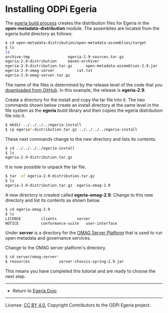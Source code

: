<!-- SPDX-License-Identifier: CC-BY-4.0 -->
<!-- Copyright Contributors to the ODPi Egeria project. -->

# Installing ODPi Egeria

The [egeria build process](../building-egeria-tutorial) creates the
distribution files for Egeria in the **open-metadata-distribution** module.
The assemblies are located from the egeria build directory as follows:

```bash
$ cd open-metadata-distribution/open-metadata-assemblies/target
$ ls
ls
archive-tmp					egeria-2.9-sources.tar.gz
egeria-2.9-distribution		maven-archiver
egeria-2.9-distribution.tar.gz		open-metadata-assemblies-2.9.jar
egeria-2.9-omag-server			rat.txt
egeria-2.9-omag-server.tar.gz
```

The name of the files is determined by the release level of the code that you
[downloaded from GitHub](../building-egeria-tutorial/task-downloading-egeria-source.md).  In this example,
the release is **egeria-2.9**.

Create a directory for the install and copy the tar file into it.
The two commands shown below create an install directory at the same level in the
file system as the **egeria** build library and then copies the egeria distribution file into it.

```bash
$ mkdir ../../../../egeria-install
$ cp egeria*-distribution.tar.gz ../../../../egeria-install
```

These next commands change to the new directory and lists its contents.

```bash
$ cd ../../../../egeria-install
$ ls
egeria-2.9-distribution.tar.gz
```

It is now possible to unpack the tar file.

```bash
$ tar -xf egeria-2.9-distribution.tar.gz
$ ls
egeria-2.9-distribution.tar.gz	egeria-omag-2.9
```

A new directory is created called **egeria-omag-2.9**.  Change to this
new directory and list its contents as shown below.

```bash
$ cd egeria-omag-2.9
$ ls
LICENSE			clients			server
NOTICE			conformance-suite	user-interface
```

Under **server** is a directory for the
[OMAG Server Platform](../../../open-metadata-publication/website/omag-server) that is used to run
open metadata and governance services.

Change to the OMAG server platform's directory.

```bash
$ cd server/omag-server*
$ resources				server-chassis-spring-2.9.jar
```

This means you have completed this tutorial and are ready to choose the next step.

----
* Return to [Egeria Dojo](../egeria-dojo/egeria-dojo-day-2-3-contribution-to-egeria.md)

----
License: [CC BY 4.0](https://creativecommons.org/licenses/by/4.0/),
Copyright Contributors to the ODPi Egeria project.
